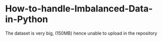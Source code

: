 # How-to-handle-Imbalanced-Data-in-Python

The dataset is very big, (150MB) hence unable to upload in the repository
